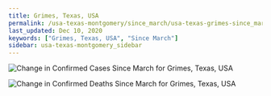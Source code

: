 ```yaml
---
title: Grimes, Texas, USA
permalink: /usa-texas-montgomery/since_march/usa-texas-grimes-since_march.html
last_updated: Dec 10, 2020
keywords: ["Grimes, Texas, USA", "Since March"]
sidebar: usa-texas-montgomery_sidebar
---
```


![Change in Confirmed Cases Since March for Grimes, Texas, USA](/covid_tracker/images/graphs/usa-texas-grimes-delta_confirmed-since_march_graph.png)

![Change in Confirmed Deaths Since March for Grimes, Texas, USA](/covid_tracker/images/graphs/usa-texas-grimes-delta_deaths-since_march_graph.png)
